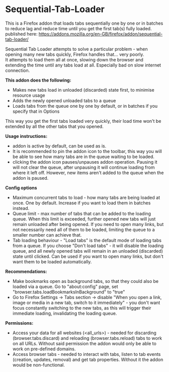# Sequential-Tab-Loader
This is a Firefox addon that loads tabs sequentially one by one or in batches to reduce lag and reduce time until you get the first tab(s) fully loaded.
published here:
https://addons.mozilla.org/en-GB/firefox/addon/sequential-tab-loader/

Sequential Tab Loader attempts to solve a particular problem - when opening many new tabs quickly, Firefox handles that... very poorly.   
It attempts to load them all at once, slowing down the browser and extending the time until any tabs load at all. Especially bad on slow internet connection.

**This addon does the following:**

* Makes new tabs load in unloaded (discarded) state first, to minimise resource usage
* Adds the newly opened unloaded tabs to a queue
* Loads tabs from the queue one by one by default, or in batches if you specify that in Options

This way you get the first tabs loaded very quickly, their load time won't be extended by all the other tabs that you opened.

**Usage instructions:**

* addon is active by default, can be used as is.
* It is recommended to pin the addon icon to the toolbar, this way you will be able to see how many tabs are in the queue waiting to be loaded.
* clicking the addon icon pauses/unpauses addon operation. Pausing it will not clear the queue, after unpausing it will continue loading from where it left off. However, new items aren't added to the queue when the addon is paused.

**Config options**

* Maximum concurrent tabs to load - how many tabs are being loaded at once. One by default. Increase if you want to load them in batches instead.
* Queue limit - max number of tabs that can be added to the loading queue. When this limit is exceeded, further opened new tabs will just remain unloaded after being opened. If you need to open many links, but not necessarily need all of them to be loaded, limiting the queue to a smaller number can achieve that.
* Tab loading behaviour - "Load tabs" is the default mode of loading tabs from a queue. If you choose "Don't load tabs" - it will disable the loading queue, and all newly opened tabs will remain in an unloaded (discarded) state until clicked. Can be used if you want to open many links, but don't want them to be loaded automatically.

**Recommendations:**

* Make bookmarks open as background tabs, so that they could also be loaded via a queue. Go to "about:config" page, set "browser.tabs.loadBookmarksInBackground" to "true"
* Go to Firefox Settings -> Tabs section -> disable "When you open a link, image or media in a new tab, switch to it immediately" - you don't want focus constantly switching to the new tabs, as this will trigger their immediate loading, invalidating the loading queue.

**Permissions:**

* Access your data for all websites (<all_urls>) - needed for discarding (browser.tabs.discard) and reloading (browser.tabs.reload) tabs to work on all URLs. Without said permission the addon would only be able to work on pre-defined domains.
* Access browser tabs - needed to interact with tabs, listen to tab events (creation, updates, removal) and get tab properties. Without it the addon would be non-functional.
